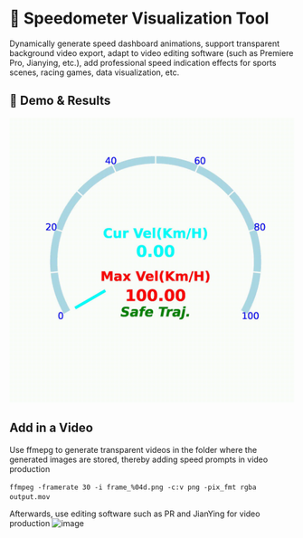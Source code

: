 # 🚗 Speedometer Visualization Tool
Dynamically generate speed dashboard animations, support transparent background video export, adapt to video editing software (such as Premiere Pro, Jianying, etc.), add professional speed indication effects for sports scenes, racing games, data visualization, etc.

## 📸 Demo & Results
![动效演示](misc/smooth_speed.gif)
## Add in a Video
Use ffmepg to generate transparent videos in the folder where the generated images are stored, thereby adding speed prompts in video production

`ffmpeg -framerate 30 -i frame_%04d.png -c:v png -pix_fmt rgba output.mov`

Afterwards, use editing software such as PR and JianYing for video production
![image](https://github.com/user-attachments/assets/3e2c3286-a12f-4608-b11f-631d4dcd9359)
